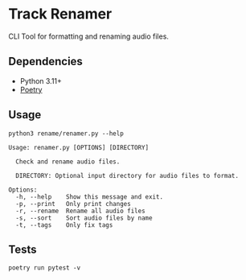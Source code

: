 # Track Renamer

CLI Tool for formatting and renaming audio files.

## Dependencies

- Python 3.11+
- [Poetry](https://github.com/python-poetry/poetry)

## Usage

```console
python3 rename/renamer.py --help

Usage: renamer.py [OPTIONS] [DIRECTORY]

  Check and rename audio files.

  DIRECTORY: Optional input directory for audio files to format.

Options:
  -h, --help    Show this message and exit.
  -p, --print   Only print changes
  -r, --rename  Rename all audio files
  -s, --sort    Sort audio files by name
  -t, --tags    Only fix tags
```

## Tests

```shell
poetry run pytest -v
```
